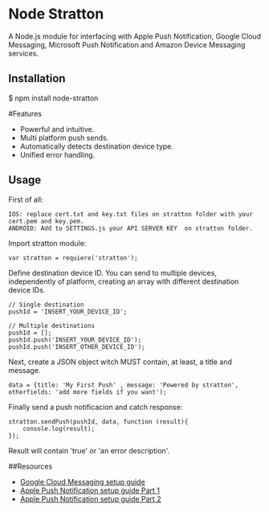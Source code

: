 Node Stratton
========

A Node.js module for interfacing with Apple Push Notification, Google Cloud Messaging, Microsoft Push Notification and Amazon Device Messaging services.

## Installation 
$ npm install node-stratton

#Features
<ul>
<li>Powerful and intuitive.</li>
<li>Multi platform push sends.</li>
<li>Automatically detects destination device type.</li>
<li>Unified error handling.</li>
</ul>

## Usage 
First of all:
```
IOS: replace cert.txt and key.txt files on stratton folder with your cert.pem and key.pem. 
ANDROID: Add to SETTINGS.js your API SERVER KEY  on stratton folder.
```
Import stratton module:
```
var stratton = requiere('stratton');
```

Define destination device ID. You can send to multiple devices, independently of platform, creating an array with different destination device IDs.
```
// Single destination
pushId = 'INSERT_YOUR_DEVICE_ID';

// Multiple destinations
pushId = [];
pushId.push('INSERT_YOUR_DEVICE_ID');
pushId.push('INSERT_OTHER_DEVICE_ID');
```

Next, create a JSON object witch MUST contain, at least, a title and message. 
```
data = {title: 'My First Push' , message: 'Powered by stratton', otherfields: 'add more fields if you want');
```
Finally send a push notificacion and catch response:
```
stratton.sendPush(pushId, data, function (result){
	console.log(result);
});
```
Result will contain 'true' or 'an error description'.


##Resources
<ul>
<li> <a href="http://aerogear.org/docs/guides/aerogear-push-android/google-setup/"> Google Cloud Messaging setup guide</a> </li>
<li> <a href="http://aerogear.org/docs/guides/aerogear-push-ios/app-id-ssl-certificate-apns/"> Apple Push Notification setup guide Part 1</a> </li>
<li> <a href="https://github.com/argon/node-apn/wiki/Preparing-Certificates"> Apple Push Notification setup guide Part 2</a> </li>
</ul>
